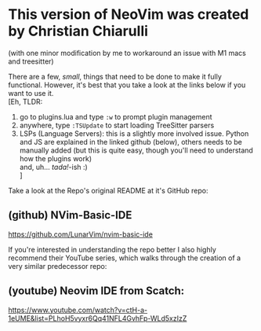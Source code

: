 # This version of NeoVim was created by Christian Chiarulli
(with one minor modification by me to workaround an issue with M1 macs and treesitter)

There are a few, *small*, things that need to be done to make it fully functional.
However, it's best that you take a look at the links below if you want to use it.  
[Eh, TLDR:  
1. go to plugins.lua and type `:w` to prompt plugin management
2. anywhere, type `:TSUpdate` to start loading TreeSitter parsers
3. LSPs (Language Servers): this is a slightly more involved issue. Python and JS are explained in the linked github (below), others needs to be manually added (but this is quite easy, though you'll need to understand how the plugins work)  
and, uh... *tada!*-ish :)  
]


Take a look at the Repo's original README at it's GitHub repo:

## (github) NVim-Basic-IDE
https://github.com/LunarVim/nvim-basic-ide

If you're interested in understanding the repo better I also highly recommend their YouTube series, which walks through the creation of a very similar predecessor repo:

## (youtube) Neovim IDE from Scatch: 
https://www.youtube.com/watch?v=ctH-a-1eUME&list=PLhoH5vyxr6Qq41NFL4GvhFp-WLd5xzIzZ
